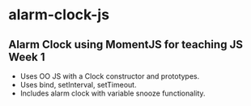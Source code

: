 # alarm-clock-js
## Alarm Clock using MomentJS for teaching JS Week 1

* Uses OO JS with a Clock constructor and prototypes.
* Uses bind, setInterval, setTimeout.
* Includes alarm clock with variable snooze functionality.
